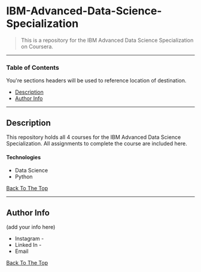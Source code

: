 # IBM-Advanced-Data-Science-Specialization

> This is a repository for the IBM Advanced Data Science Specialization on Coursera. 

---

### Table of Contents
You're sections headers will be used to reference location of destination.

- [Description](#description)
- [Author Info](#author-info)

---

## Description

This repository holds all 4 courses for the IBM Advanced Data Science Specialization. All assignments to complete the course are included here. 

#### Technologies

- Data Science
- Python

[Back To The Top](#read-me-template)

---

## Author Info

(add your info here)

- Instagram - 
- Linked In - 
- Email 

[Back To The Top](#read-me-template)
